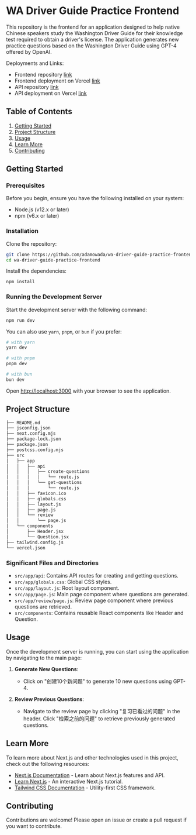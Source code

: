 # WA Driver Guide Practice Frontend

This repository is the frontend for an application designed to help native Chinese speakers study the Washington Driver Guide for their knowledge test required to obtain a driver's license. The application generates new practice questions based on the Washington Driver Guide using GPT-4 offered by OpenAI.

Deployments and Links:

- Frontend repository [link](https://github.com/adamowada/wa-driver-guide-practice-frontend)
- Frontend deployment on Vercel [link](https://wa-driver-guide-practice-frontend.vercel.app/)
- API repository [link](https://github.com/adamowada/wa-driver-guide-practice-api)
- API deployment on Vercel [link](https://wa-driver-guide-practice-api.vercel.app/)

## Table of Contents

1. [Getting Started](#getting-started)
2. [Project Structure](#project-structure)
3. [Usage](#usage)
4. [Learn More](#learn-more)
5. [Contributing](#contributing)

## Getting Started

### Prerequisites

Before you begin, ensure you have the following installed on your system:

- Node.js (v12.x or later)
- npm (v6.x or later)

### Installation

Clone the repository:

```bash
git clone https://github.com/adamowada/wa-driver-guide-practice-frontend.git
cd wa-driver-guide-practice-frontend
```

Install the dependencies:

```bash
npm install
```

### Running the Development Server

Start the development server with the following command:

```bash
npm run dev
```

You can also use `yarn`, `pnpm`, or `bun` if you prefer:

```bash
# with yarn
yarn dev

# with pnpm
pnpm dev

# with bun
bun dev
```

Open [http://localhost:3000](http://localhost:3000) with your browser to see the application.

## Project Structure

```bash
├── README.md
├── jsconfig.json
├── next.config.mjs
├── package-lock.json
├── package.json
├── postcss.config.mjs
├── src
│   ├── app
│   │   ├── api
│   │   │   ├── create-questions
│   │   │   │   └── route.js
│   │   │   └── get-questions
│   │   │       └── route.js
│   │   ├── favicon.ico
│   │   ├── globals.css
│   │   ├── layout.js
│   │   ├── page.js
│   │   └── review
│   │       └── page.js
│   └── components
│       ├── Header.jsx
│       └── Question.jsx
├── tailwind.config.js
└── vercel.json
```

### Significant Files and Directories

- `src/app/api`: Contains API routes for creating and getting questions.
- `src/app/globals.css`: Global CSS styles.
- `src/app/layout.js`: Root layout component.
- `src/app/page.js`: Main page component where questions are generated.
- `src/app/review/page.js`: Review page component where previous questions are retrieved.
- `src/components`: Contains reusable React components like Header and Question.

## Usage

Once the development server is running, you can start using the application by navigating to the main page:

1. **Generate New Questions**:
   - Click on "创建10个新问题" to generate 10 new questions using GPT-4.

2. **Review Previous Questions**:
   - Navigate to the review page by clicking "复习已看过的问题" in the header. Click "检索之前的问题" to retrieve previously generated questions.

## Learn More

To learn more about Next.js and other technologies used in this project, check out the following resources:

- [Next.js Documentation](https://nextjs.org/docs) - Learn about Next.js features and API.
- [Learn Next.js](https://nextjs.org/learn) - An interactive Next.js tutorial.
- [Tailwind CSS Documentation](https://tailwindcss.com/docs) - Utility-first CSS framework.

## Contributing

Contributions are welcome! Please open an issue or create a pull request if you want to contribute.

